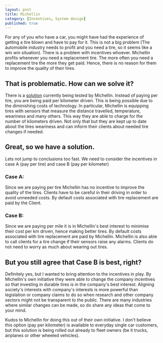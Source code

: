 ```yaml
---
layout: post
title: Michellin
category: [Incentives, System design]
published: true
---
```


For any of you who have a car, you might have had the experience of getting a tire blown and have to pay for it. This is not a big problem (The automobile industry needs to profit and you need a tire, so it seems like a win win situation). There is a problem with incentives whoever.
Michellin profits whenever you need a replacement tire. The more often you need a replacement tire the more they get paid. Hence, there is no reason for them to improve the quality of their tires.

## That is problematic. How can we solve it?

There is a [solution](https://michelin-solutions.com/en/service/pay-per-kilometre-travelled/) currently being tested by Michellin. Instead of 
paying per tire, you are being paid per kilometer driven. This is being possible due to the diminishing costs of technology. In particular, Michellin is equipping tires with sensors that measure the distance travelled, temperature, weariness and many others. This way they are able to charge for the number of kilometers driven. Not only that but they are kept up to date about the tires weariness and can inform their clients about needed tire changes if needed.

<!--excerpt ends here-->

## Great, so we have a solution.

Lets not jump to conclusions too fast. We need to consider the incentives in case A (pay per tire) and case B (pay per kilometer)

### Case A:

Since we are paying per tire Michellin has no incentive to improve the quality of the tires. Clients have to be careful in their driving in order to avoid unneeded costs. By default costs associated with tire replacement are paid by the Client.

### Case B:

Since we are paying per mile it is in Michellin's best interest to minimise their cost per km driven, hence making better tires. By default costs associated with tire replacement are paid by Michellin. Michellin is also able to call clients for a tire change if their sensors raise any alarms. Clients do not need to worry as much about wearing out tires.

## But you still agree that Case B is best, right?

Definitely yes, but I wanted to bring attention to the incentives in play. By Michellin's own initiative they were able to change the company incentives so that investing in durable tires is in the company's best interest. Aligning society's interests with company's interests is more powerful than legislation or company claims to do so when research and other company sectors might not be transparent to the public.
There are many industries where similar changes can be made, so do share any ideas that come to your mind.

Kudos to Michellin for doing this out of their own initiative. I don't believe this option (pay per kilometer) is available to everyday single car customers, but this solution is being rolled out already to fleet owners (be it trucks, airplanes or other wheeled vehicles).